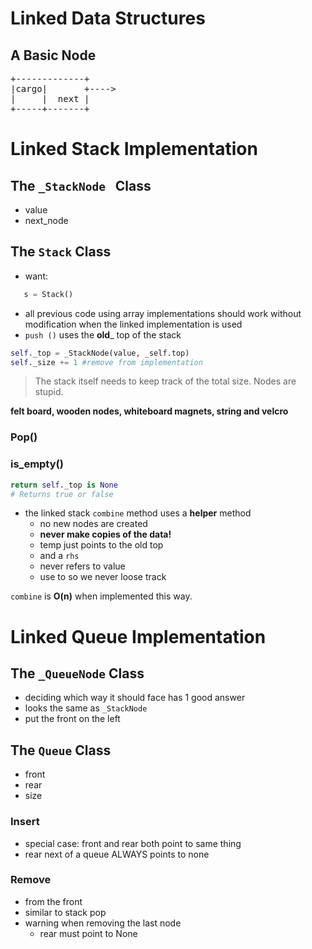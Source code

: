 
# Linked Data Structures 

## A Basic Node

<pre>
+-------------+
|cargo|       +---->
|     |  next |
+-----+-------+
</pre>

# Linked Stack Implementation 

## The `_StackNode ` Class
* value
* next_node

## The `Stack` Class
* want:

```Python
   s = Stack() 
```
* all previous code using array implementations should work without modification when the linked implementation is used
* `push ()` uses the __old___ top of the stack

```Python
self._top = _StackNode(value, _self.top)
self._size += 1 #remove from implementation 
```

> The stack itself needs to keep track of the total size.  Nodes are stupid. 

**felt board, wooden nodes, whiteboard magnets, string and velcro**

### Pop()

### is_empty()

```Python
return self._top is None
# Returns true or false
```

- the linked stack `combine` method uses a **helper** method
  - no new nodes are created
  - **never make copies of the data!**
  - temp just points to the old top
  - and a `rhs`
  - never refers to value
  - use to so we never loose track 

`combine` is **O(n)** when implemented this way.

# Linked Queue Implementation 

## The `_QueueNode` Class
  - deciding which way it should face has 1 good answer
  - looks the same as `_StackNode`
  - put the front on the left

## The `Queue` Class
  - front
  - rear
  - size

### Insert
* special  case: front and rear both point to same thing
* rear next of a queue ALWAYS points to none

### Remove
  - from the front
  - similar to stack pop
  - warning when removing the last node
      -  rear must point to None 
  
